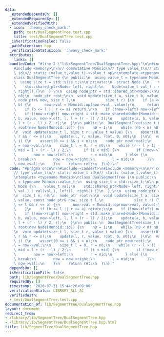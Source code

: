 ```yaml
---
data:
  _extendedDependsOn: []
  _extendedRequiredBy: []
  _extendedVerifiedWith:
  - icon: ':heavy_check_mark:'
    path: test/DualSegmentTree.test.cpp
    title: test/DualSegmentTree.test.cpp
  _isVerificationFailed: false
  _pathExtension: hpp
  _verificationStatusIcon: ':heavy_check_mark:'
  attributes:
    links: []
  bundledCode: "#line 2 \"lib/SegmentTree/DualSegmentTree.hpp\"\n\n#include <cassert>\n\
    #include <memory>\n\n// commutative Monoid\n// type value_t\n// static value_t\
    \ id\n// static (value_t,value_t)->value_t op\n\ntemplate <typename Monoid>\n\
    class DualSegmentTree {\n public:\n  using value_t = typename Monoid::value_t;\n\
    \  using size_t = std::size_t;\n\n private:\n  struct Node {\n    value_t val;\n\
    \    std::shared_ptr<Node> left, right;\n    Node(value_t val_) : val(val_), left(),\
    \ right() {}\n  };\n\n  using node_ptr = std::shared_ptr<Node>;\n\n  size_t n,\
    \ n0;\n  node_ptr root;\n\n  void update(size_t a, size_t b, value_t value, const\
    \ node_ptr& now, size_t l,\n              size_t r) {\n    if (a <= l && r <=\
    \ b) {\n      now->val = Monoid::op(now->val, value);\n      return;\n    }\n\
    \    if (b <= l || r <= a) return;\n\n    if (!now->left) now->left = std::make_shared<Node>(Monoid::id);\n\
    \    if (!now->right) now->right = std::make_shared<Node>(Monoid::id);\n    update(a,\
    \ b, value, now->left, l, l + (r - l) / 2);\n    update(a, b, value, now->right,\
    \ l + (r - l) / 2, r);\n  }\n\n public:\n  DualSegmentTree(size_t n_) : n(n_),\
    \ root(new Node(Monoid::id)) {\n    n0 = 1;\n    while (n0 < n) n0 <<= 1;\n  }\n\
    \n  void update(size_t l, size_t r, value_t value) {\n    assert(0 <= l && l <=\
    \ r && r <= n);\n    update(l, r, value, root, 0, n0);\n  }\n\n  value_t at(size_t\
    \ i) {\n    assert(0 <= i && i < n);\n    node_ptr now(root);\n    value_t ret\
    \ = now->val;\n\n    size_t l = 0, r = n0;\n    while (r - l > 1) {\n      size_t\
    \ mid = l + (r - l) / 2;\n      if (i < mid) {\n        if (!now->left) break;\n\
    \        now = now->left;\n        r = mid;\n      } else {\n        if (!now->right)\
    \ break;\n        now = now->right;\n        l = mid;\n      }\n      ret = Monoid::op(ret,\
    \ now->val);\n    }\n    return ret;\n  }\n};\n"
  code: "#pragma once\n\n#include <cassert>\n#include <memory>\n\n// commutative Monoid\n\
    // type value_t\n// static value_t id\n// static (value_t,value_t)->value_t op\n\
    \ntemplate <typename Monoid>\nclass DualSegmentTree {\n public:\n  using value_t\
    \ = typename Monoid::value_t;\n  using size_t = std::size_t;\n\n private:\n  struct\
    \ Node {\n    value_t val;\n    std::shared_ptr<Node> left, right;\n    Node(value_t\
    \ val_) : val(val_), left(), right() {}\n  };\n\n  using node_ptr = std::shared_ptr<Node>;\n\
    \n  size_t n, n0;\n  node_ptr root;\n\n  void update(size_t a, size_t b, value_t\
    \ value, const node_ptr& now, size_t l,\n              size_t r) {\n    if (a\
    \ <= l && r <= b) {\n      now->val = Monoid::op(now->val, value);\n      return;\n\
    \    }\n    if (b <= l || r <= a) return;\n\n    if (!now->left) now->left = std::make_shared<Node>(Monoid::id);\n\
    \    if (!now->right) now->right = std::make_shared<Node>(Monoid::id);\n    update(a,\
    \ b, value, now->left, l, l + (r - l) / 2);\n    update(a, b, value, now->right,\
    \ l + (r - l) / 2, r);\n  }\n\n public:\n  DualSegmentTree(size_t n_) : n(n_),\
    \ root(new Node(Monoid::id)) {\n    n0 = 1;\n    while (n0 < n) n0 <<= 1;\n  }\n\
    \n  void update(size_t l, size_t r, value_t value) {\n    assert(0 <= l && l <=\
    \ r && r <= n);\n    update(l, r, value, root, 0, n0);\n  }\n\n  value_t at(size_t\
    \ i) {\n    assert(0 <= i && i < n);\n    node_ptr now(root);\n    value_t ret\
    \ = now->val;\n\n    size_t l = 0, r = n0;\n    while (r - l > 1) {\n      size_t\
    \ mid = l + (r - l) / 2;\n      if (i < mid) {\n        if (!now->left) break;\n\
    \        now = now->left;\n        r = mid;\n      } else {\n        if (!now->right)\
    \ break;\n        now = now->right;\n        l = mid;\n      }\n      ret = Monoid::op(ret,\
    \ now->val);\n    }\n    return ret;\n  }\n};"
  dependsOn: []
  isVerificationFile: false
  path: lib/SegmentTree/DualSegmentTree.hpp
  requiredBy: []
  timestamp: '2020-07-31 15:44:20+09:00'
  verificationStatus: LIBRARY_ALL_AC
  verifiedWith:
  - test/DualSegmentTree.test.cpp
documentation_of: lib/SegmentTree/DualSegmentTree.hpp
layout: document
redirect_from:
- /library/lib/SegmentTree/DualSegmentTree.hpp
- /library/lib/SegmentTree/DualSegmentTree.hpp.html
title: lib/SegmentTree/DualSegmentTree.hpp
---
```

